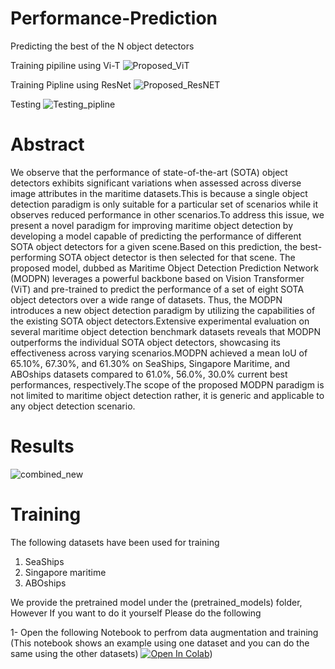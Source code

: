 # Performance-Prediction
Predicting the best of the N object detectors

Training pipiline using Vi-T
![Proposed_ViT](https://github.com/user-attachments/assets/dfa9e25e-963c-4d67-9be7-49cdc931d475)

Training Pipline using ResNet
![Proposed_ResNET](https://github.com/user-attachments/assets/a6047314-f11d-4a30-a191-53f3c8940e30)

Testing
![Testing_pipline](https://github.com/user-attachments/assets/5dd6f760-4e87-4caf-a258-bf1fd7613e38)

# Abstract

We observe that the performance of state-of-the-art (SOTA) object detectors exhibits significant variations when assessed across diverse image attributes in the maritime datasets.This is because a single object detection paradigm is only suitable for a particular set of scenarios while it observes reduced performance in other scenarios.To address this issue, we present a novel paradigm for improving maritime object detection by developing a model capable of predicting the performance of different SOTA object detectors for a given scene.Based on this prediction, the best-performing SOTA object detector is then selected for that scene.
The proposed model, dubbed as Maritime Object Detection Prediction Network (MODPN) leverages a powerful backbone based on Vision Transformer (ViT) and pre-trained to predict the performance of a set of eight SOTA object detectors over a wide range of datasets. Thus, the MODPN introduces a new object detection paradigm by utilizing the capabilities of the existing SOTA object detectors.Extensive experimental evaluation on several maritime object detection benchmark datasets reveals that MODPN outperforms the individual SOTA object detectors, showcasing its effectiveness across varying scenarios.MODPN achieved a mean IoU of 65.10%, 67.30%, and 61.30% on SeaShips, Singapore Maritime, and ABOships datasets compared to 61.0%, 56.0%, 30.0% current best performances, respectively.The scope of the proposed MODPN paradigm is not limited to maritime object detection rather, it is generic and applicable to any object detection scenario.

# Results 

![combined_new](https://github.com/user-attachments/assets/f5df8123-a46b-48a8-8ed6-c7f929f69216)

# Training 
The following datasets have been used for training 
   1. SeaShips
   2. Singapore maritime 
   3. ABOships 
   
We provide the pretrained model under the (pretrained_models) folder, However If you want to do it yourself Please do the following

1- Open the following Notebook to perfrom data augmentation and training (This notebook shows an example using one dataset and you can do the same using the other datasets) 
[![Open In Colab](https://colab.research.google.com/assets/colab-badge.svg)](https://github.com/omarbelal10/Performance-Prediction/blob/main/Train_Vi-T.ipynb))




